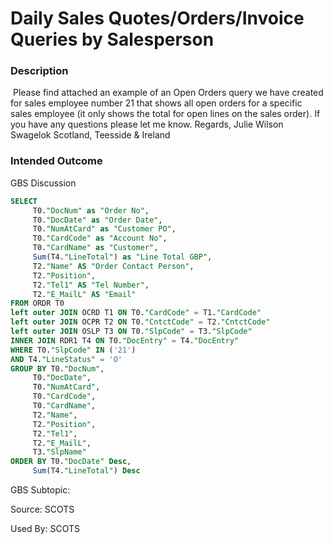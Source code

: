 # Daily Sales Quotes/Orders/Invoice Queries by Salesperson

### Description
​
Please find attached an example of an Open Orders  query we have created for sales employee number 21 that shows all open  orders for a specific sales employee (it only shows the total for open  lines on the sales order).
If you have any questions please let me know.
Regards,
Julie Wilson
Swagelok Scotland, Teesside & Ireland

### Intended Outcome

​GBS Discussion

```sql
SELECT
	 T0."DocNum" as "Order No",
	 T0."DocDate" as "Order Date",
	 T0."NumAtCard" as "Customer PO",
	 T0."CardCode" as "Account No",
	 T0."CardName" as "Customer",
	 Sum(T4."LineTotal") as "Line Total GBP",
	 T2."Name" AS "Order Contact Person",
	 T2."Position",
	 T2."Tel1" AS "Tel Number",
	 T2."E_MailL" AS "Email" 
FROM ORDR T0 
left outer JOIN OCRD T1 ON T0."CardCode" = T1."CardCode" 
left outer JOIN OCPR T2 ON T0."CntctCode" = T2."CntctCode" 
left outer JOIN OSLP T3 ON T0."SlpCode" = T3."SlpCode" 
INNER JOIN RDR1 T4 ON T0."DocEntry" = T4."DocEntry" 
WHERE T0."SlpCode" IN ('21') 
AND T4."LineStatus" = 'O' 
GROUP BY T0."DocNum",
	 T0."DocDate",
	 T0."NumAtCard",
	 T0."CardCode",
	 T0."CardName",
	 T2."Name",
	 T2."Position",
	 T2."Tel1",
	 T2."E_MailL",
	 T3."SlpName" 
ORDER BY T0."DocDate" Desc,
	 Sum(T4."LineTotal") Desc
```

GBS Subtopic: 

Source: SCOTS

Used By: SCOTS

